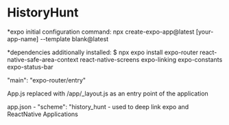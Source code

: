 # HistoryHunt

*expo initial configuration command: npx create-expo-app@latest [your-app-name] --template blank@latest 


*dependencies additionally installed:
$ npx expo install expo-router react-native-safe-area-context react-native-screens expo-linking expo-constants expo-status-bar

"main": "expo-router/entry"

App.js replaced with /app/_layout.js as an entry point of the application

app.json - "scheme": "history_hunt - used to deep link expo and ReactNative Applications

